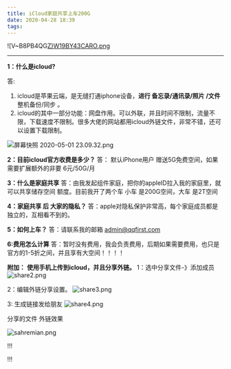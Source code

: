 ```yaml
---
title: iCloud家庭共享上车200G
date: 2020-04-28 18:39
tags:
---
```




![V~B8PB4QG[Z)W19BY43CARO.png][1]


<!--more-->


----------




**1：什么是icloud?**

答: 
 1. icloud是苹果云端，是无缝打通iphone设备，**进行  备忘录/通讯录/照片 /文件**  整机备份/同步 。
 2. icloud的其中一部分功能：网盘作用。可以外联，并且时间不限制，流量不限，下载速度不限制。很多大佬的网站都用icloud外链文件，非常不错，还可以设置下载限制。 


![屏幕快照 2020-05-01 23.09.32.png][2]



**2：目前icloud官方收费是多少？**
答： 默认iPhone用户 赠送5G免费空间，如果需要扩展额外的非要 6元/50G/月

**3：什么是家庭共享**
答：由我发起组件家庭，把你的appleID拉入我的家庭里，就可以共享储存空间 额度。目前我开了两个车
小车 是200G空间，大车 是2T空间

**4：家庭共享 后 大家的隐私？**
答：apple对隐私保护非常高，每个家庭成员都是 独立的，互相看不到的。

**5：如何上车？**
答：请联系我的邮箱 admin@qqfirst.com

**6:费用怎么计算**
答：暂时没有费用，我会负责费用，后期如果需要费用，也只是官方的1-5折之间，并且享有大空间！！！！


**附加：**
**使用手机上传到icloud，并且分享外链。**
1：选中分享文件-》添加成员
![share2.png][3]

2：编辑外链分享设置。
![share3.png][4]

3: 生成链接发给朋友
![share4.png][5]



分享的文件 外链效果

![sahremian.png][6]


!!!
<style>
.container img{width:100%}

</style>
!!!


  [1]: ./typecho/uploads/2020/04/1214221777.png
  [2]: ./typecho/uploads/2020/05/192052468.png
  [3]: ./typecho/uploads/2020/04/1173243323.png
  [4]: ./typecho/uploads/2020/04/739878605.png
  [5]: ./typecho/uploads/2020/04/2990692798.png
  [6]: ./typecho/uploads/2020/04/3901576884.png